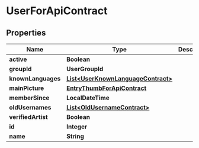 

# UserForApiContract

## Properties

Name | Type | Description | Notes
------------ | ------------- | ------------- | -------------
**active** | **Boolean** |  |  [optional]
**groupId** | **UserGroupId** |  |  [optional]
**knownLanguages** | [**List&lt;UserKnownLanguageContract&gt;**](UserKnownLanguageContract.md) |  |  [optional]
**mainPicture** | [**EntryThumbForApiContract**](EntryThumbForApiContract.md) |  |  [optional]
**memberSince** | **LocalDateTime** |  |  [optional]
**oldUsernames** | [**List&lt;OldUsernameContract&gt;**](OldUsernameContract.md) |  |  [optional]
**verifiedArtist** | **Boolean** |  |  [optional]
**id** | **Integer** |  |  [optional]
**name** | **String** |  |  [optional]



